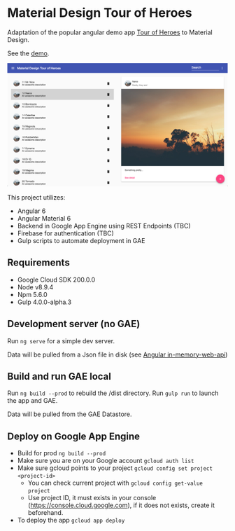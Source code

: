
# Material Design Tour of Heroes

Adaptation of the popular angular demo app [Tour of Heroes](https://angular.io/tutorial) to Material Design.

See the [demo](https://gae-boilerplate-203602.appspot.com).

![Screenshot](https://raw.githubusercontent.com/Miki-AG/md-tour-of-heroes/master/static/img/screenshot2.png)

This project utilizes:
- Angular 6
- Angular Material 6
- Backend in Google App Engine using REST Endpoints (TBC)
- Firebase for authentication (TBC)
- Gulp scripts to automate deployment in GAE

## Requirements
- Google Cloud SDK 200.0.0
- Node v8.9.4
- Npm 5.6.0
- Gulp 4.0.0-alpha.3

## Development server (no GAE)

Run `ng serve` for a simple dev server.

Data will be pulled from a Json file in disk (see [Angular in-memory-web-api](https://github.com/angular/in-memory-web-api))

## Build and run GAE local

Run `ng build --prod` to rebuild the /dist directory.
Run `gulp run` to launch the app and GAE.

Data will be pulled from the GAE Datastore.

## Deploy on Google App Engine
- Build for prod
    `ng build --prod`
- Make sure you are on your Google account
    `gcloud auth list`
- Make sure gcloud points to your project
    `gcloud config set project <project-id>`
    - You can check current project with
    `gcloud config get-value project`
    - Use project ID, it must exists in your console (https://console.cloud.google.com), if it does not exists, create it beforehand.
- To deploy the app
    `gcloud app deploy`
